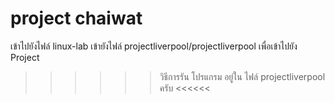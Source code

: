 # project chaiwat
เข้าไปยังไฟล์ linux-lab 
เข้ายังไฟล์ projectliverpool/projectliverpool เพื่อเข้าไปยัง Project
>>>>>> วิธีการรัน โปรแกรม อยู่ใน ไฟล์ projectliverpool ครับ <<<<<<
